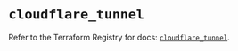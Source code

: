 # `cloudflare_tunnel`

Refer to the Terraform Registry for docs: [`cloudflare_tunnel`](https://registry.terraform.io/providers/cloudflare/cloudflare/4.49.0/docs/resources/tunnel).
